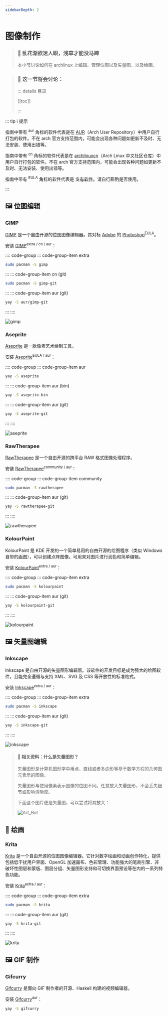 ```yaml
---
sidebarDepth: 2
---
```


# 图像制作

> ### 🌺 乱花渐欲迷人眼，浅草才能没马蹄
>
> 本小节讨论如何在 archlinux 上编辑、管理位图以及矢量图，以及绘画。

> ### 🔖 这一节将会讨论：
>
> ::: details 目录
>
> [[toc]]
>
> :::

::: tip ℹ️ 提示

指南中带有 <sup>aur</sup> 角标的软件代表是在 [AUR](https://aur.archlinux.org/)（Arch User Repository）中用户自行打包的软件。不在 arch 官方支持范围内，可能会出现各种问题如更新不及时、无法安装、使用出错等。

指南中带有 <sup>cn</sup> 角标的软件代表是在 [archlinuxcn](https://www.archlinuxcn.org/archlinux-cn-repo-and-mirror/)（Arch Linux 中文社区仓库）中用户自行打包的软件。不在 arch 官方支持范围内，可能会出现各种问题如更新不及时、无法安装、使用出错等。

指南中带有 <sup>EULA</sup> 角标的软件代表是 [专有软件](https://www.gnu.org/proprietary/proprietary.html)。请自行斟酌是否使用。

:::

## 🖼️ 位图编辑

### GIMP

[GIMP](https://www.gimp.org/) 是一个自由开源的位图图像编辑器。其对标 [Adobe](https://www.adobe.com/cn/) 的 [Photoshop](https://www.adobe.com/cn/products/photoshop.html)<sup>EULA</sup>。

安装 [GIMP](https://archlinux.org/packages/extra/x86_64/gimp/)<sup>extra / cn / aur</sup>：

:::: code-group
::: code-group-item extra

```sh
sudo pacman -S gimp
```

:::
::: code-group-item cn (git)

```sh
sudo pacman -S gimp-git
```

:::
::: code-group-item aur (git)

```sh
yay -S aur/gimp-git
```

:::
::::

![gimp](../../assets/app/exclusive/image/gimp.png)

### Aseprite

[Aseprite](https://www.aseprite.org/) 是一款像素艺术绘制工具。

安装 [Aseprite](https://aur.archlinux.org/packages/aseprite/)<sup>EULA / aur</sup>：

:::: code-group
::: code-group-item aur

```sh
yay -S aseprite
```

:::
::: code-group-item aur (bin)

```sh
yay -S aseprite-bin
```

:::
::: code-group-item aur (git)

```sh
yay -S aseprite-git
```

:::
::::

![aseprite](../../assets/app/exclusive/image/aseprite.png)

### RawTherapee

[RawTherapee](https://rawtherapee.com/) 是一个自由开源的跨平台 RAW 格式图像处理程序。

安装 [RawTherapee](https://archlinux.org/packages/community/x86_64/rawtherapee/)<sup>community / aur</sup>：

:::: code-group
::: code-group-item community

```sh
sudo pacman -S rawtherapee
```

:::
::: code-group-item aur (git)

```sh
yay -S rawtherapee-git
```

:::
::::

![rawtherapee](../../assets/app/exclusive/image/rawtherapee.png)

### KolourPaint

KolourPaint 是 KDE 开发的一个简单易用的自由开源的绘图程序（类似 Windows 自带的画图），可以创建点阵图像。可用来对图片进行润色和简单编辑。

安装 [KolourPaint](https://archlinux.org/packages/extra/x86_64/kolourpaint/)<sup>extra / aur</sup>：

:::: code-group
::: code-group-item extra

```sh
sudo pacman -S kolourpaint
```

:::
::: code-group-item aur (git)

```sh
yay -S kolourpaint-git
```

:::
::::

![kolourpaint](../../assets/app/exclusive/image/kolourpaint.png)

## 🖼️ 矢量图编辑

### Inkscape

Inkscape 是自由开源的矢量图形编辑器。该软件的开发目标是成为强大的绘图软件，且能完全遵循与支持 XML、SVG 及 CSS 等开放性的标准格式。

安装 [Inkscape](https://archlinux.org/packages/extra/x86_64/inkscape/)<sup>extra / aur</sup>：

:::: code-group
::: code-group-item extra

```sh
sudo pacman -S inkscape
```

:::
::: code-group-item aur (git)

```sh
yay -S inkscape-git
```

:::
::::

![inkscape](../../assets/app/exclusive/image/inkscape.png)

> #### 📑 相关资料：什么是矢量图形？
>
> 矢量图形是计算机图形学中用点、直线或者多边形等基于数学方程的几何图元表示的图像。
>
> 矢量图形与使用像素表示图像的位图不同。任意放大矢量图形，不会丢失细节或影响清晰度。
>
> 下面这个图片便是矢量图，可以尝试将其放大：
>
> ![Art_Bot](../../assets/app/exclusive/image/Art_Bot.svg)

## 🎨 绘画

### Krita

[Krita](https://krita.org/zh/) 是一个自由开源的位图图像编辑器。它针对数字绘画和动画创作特化，提供包括低干扰用户界面、OpenGL 加速画布、色彩管理、功能强大的笔刷引擎、非破坏性图层和蒙版、图层分组、矢量图形支持和可切换界面预设等在内的一系列特色功能。

安装 [Krita](https://archlinux.org/packages/extra/x86_64/krita/)<sup>extra / aur</sup>：

:::: code-group
::: code-group-item extra

```sh
sudo pacman -S krita
```

:::
::: code-group-item aur (git)

```sh
yay -S krita-git
```

:::
::::

![krita](../../assets/app/exclusive/image/krita.png)

## 🖼️ GIF 制作

### Gifcurry

[Gifcurry](https://lettier.github.io/gifcurry/) 是面向 GIF 制作者的开源、Haskell 构建的视频编辑器。

安装 [Gifcurry](https://aur.archlinux.org/packages/gifcurry/)<sup>aur</sup>：

```sh
yay -S gifcurry
```
